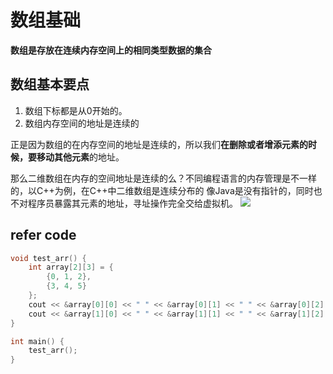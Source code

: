 # 数组基础
**数组是存放在连续内存空间上的相同类型数据的集合**
## 数组基本要点
1. 数组下标都是从0开始的。
2. 数组内存空间的地址是连续的

正是因为数组的在内存空间的地址是连续的，所以我们**在删除或者增添元素的时候，要移动其他元素**的地址。

那么二维数组在内存的空间地址是连续的么？不同编程语言的内存管理是不一样的，以C++为例，在C++中二维数组是连续分布的
像Java是没有指针的，同时也不对程序员暴露其元素的地址，寻址操作完全交给虚拟机。
![](https://img-blog.csdnimg.cn/20201214111631844.png)

## refer code
```c++
void test_arr() {
    int array[2][3] = {
		{0, 1, 2},
		{3, 4, 5}
    };
    cout << &array[0][0] << " " << &array[0][1] << " " << &array[0][2] << endl;
    cout << &array[1][0] << " " << &array[1][1] << " " << &array[1][2] << endl;
}

int main() {
    test_arr();
}
```

```c++

```


##